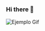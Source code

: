 ### Hi there 👋
![Ejemplo Gif](https://www.google.com/url?sa=i&url=https%3A%2F%2Ftenor.com%2Fes-DO%2Fview%2Fyume-nikki-gif-24356712&psig=AOvVaw0Tlzisbb-OPKVicSTgPlz7&ust=1700435252920000&source=images&cd=vfe&opi=89978449&ved=0CBEQjRxqFwoTCND2yJvWzoIDFQAAAAAdAAAAABAD)

<!--
**LudmiAbril/LudmiAbril** is a ✨ _special_ ✨ repository because its `README.md` (this file) appears on your GitHub profile.

Here are some ideas to get you started:

- 🔭 I’m currently working on ...
- 🌱 I’m currently learning ...
- 👯 I’m looking to collaborate on ...
- 🤔 I’m looking for help with ...
- 💬 Ask me about ...
- 📫 How to reach me: ...
- 😄 Pronouns: ...
- ⚡ Fun fact: ...
-->
